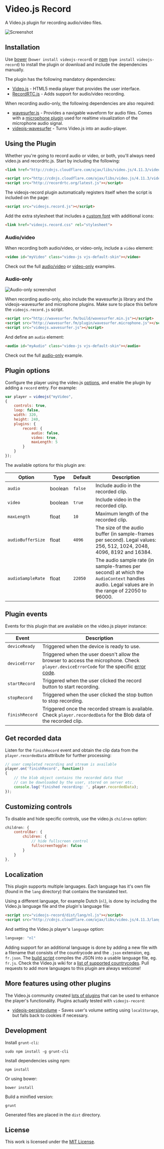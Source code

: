 Video.js Record
===============

A Video.js plugin for recording audio/video files.

![Screenshot](examples/img/screenshot.png?raw=true "Screenshot")

Installation
------------

Use [bower](http://bower.io) (`bower install videojs-record`) or
[npm](https://www.npmjs.org) (`npm install videojs-record`) to install
the plugin or download and include the dependencies manually.

The plugin has the following mandatory dependencies:

- [Video.js](http://www.videojs.com) - HTML5 media player that provides the user interface.
- [RecordRTC.js](http://recordrtc.org) - Adds support for audio/video recording.

When recording audio-only, the following dependencies are also required:

- [wavesurfer.js](https://github.com/katspaugh/wavesurfer.js) - Provides a navigable waveform for audio files. Comes with a [microphone plugin](http://www.wavesurfer.fm/example/microphone) used for realtime visualization of the microphone audio signal.
- [videojs-wavesurfer](https://github.com/collab-project/videojs-wavesurfer) - Turns Video.js into an audio-player.

Using the Plugin
----------------

Whether you're going to record audio or video, or both, you'll always need
video.js and recordrtc.js. Start by including the following:

```html
<link href="http://cdnjs.cloudflare.com/ajax/libs/video.js/4.11.3/video-js.css" rel="stylesheet">

<script src="http://cdnjs.cloudflare.com/ajax/libs/video.js/4.11.3/video.js"></script>
<script src="http://recordrtc.org/latest.js"></script>
```

The videojs-record plugin automatically registers itself when the script
is included on the page:

```html
<script src="videojs.record.js"></script>
```

Add the extra stylesheet that includes a
[custom font](src/css/font) with additional icons:

```html
<link href="videojs.record.css" rel="stylesheet">
```

### Audio/video

When recording both audio/video, or video-only, include a
`video` element:

```html
<video id="myVideo" class="video-js vjs-default-skin"></video>
```

Check out the full [audio/video](examples/audio-video.html "audio/video example") or
[video-only](examples/video-only.html "video-only example") examples.

### Audio-only

![Audio-only screenshot](examples/img/audio-only.png?raw=true "Audio-only screenshot")

When recording audio-only, also include the wavesurfer.js library and
the videojs-wavesurfer and microphone plugins. Make sure to place this before
the `videojs.record.js` script.

```html
<script src="http://wavesurfer.fm/build/wavesurfer.min.js"></script>
<script src="http://wavesurfer.fm/plugin/wavesurfer.microphone.js"></script>
<script src="videojs.wavesurfer.js"></script>
```

And define an `audio` element:

```html
<audio id="myAudio" class="video-js vjs-default-skin"></audio>
```

Check out the full [audio-only](examples/audio-only.html "audio-only example")
example.

Plugin options
--------------

Configure the player using the video.js
[options](https://github.com/videojs/video.js/blob/master/docs/guides/options.md),
and enable the plugin by adding a `record` entry. For example:

```javascript
var player = videojs("myVideo",
{
    controls: true,
    loop: false,
    width: 320,
    height: 240,
    plugins: {
        record: {
            audio: false,
            video: true,
            maxLength: 5
        }
    }
});
```

The available options for this plugin are:

| Option | Type | Default | Description |
| --- | --- | --- | --- |
| `audio` | boolean | `false` | Include audio in the recorded clip. |
| `video` | boolean | `true` | Include video in the recorded clip. |
| `maxLength` | float | `10` | Maximum length of the recorded clip. |
| `audioBufferSize` | float | `4096` | The size of the audio buffer (in sample-frames per second). Legal values: 256, 512, 1024, 2048, 4096, 8192 and 16384. |
| `audioSampleRate` | float | `22050` | The audio sample rate (in sample-frames per second) at which the `AudioContext` handles audio. Legal values are in the range of 22050 to 96000. |

Plugin events
-------------

Events for this plugin that are available on the video.js player instance:

| Event | Description |
| --- | --- |
| `deviceReady` | Triggered when the device is ready to use. |
| `deviceError` | Triggered when the user doesn't allow the browser to access the microphone. Check `player.deviceErrorCode` for the specific [error code](https://developer.mozilla.org/en-US/docs/NavigatorUserMedia.getUserMedia#errorCallback). |
| `startRecord` | Triggered when the user clicked the record button to start recording. |
| `stopRecord` | Triggered when the user clicked the stop button to stop recording. |
| `finishRecord` | Triggered once the recorded stream is available. Check `player.recordedData` for the Blob data of the recorded clip. |

Get recorded data
-----------------

Listen for the `finishRecord` event and obtain the clip data from the
`player.recordedData` attribute for further processing:

```javascript
// user completed recording and stream is available
player.on('finishRecord', function()
{
    // the blob object contains the recorded data that
    // can be downloaded by the user, stored on server etc.
    console.log('finished recording: ', player.recordedData);
});
```

Customizing controls
--------------------

To disable and hide specific controls, use the video.js `children`
option:

```javascript
children: {
    controlBar: {
        children: {
            // hide fullscreen control
            fullscreenToggle: false
        }
    }
},
```

Localization
------------

This plugin supports multiple languages. Each language has it's own file
(found in the `lang` directory) that contains the translated text.

Using a different language, for example Dutch (`nl`), is done by including
the Video.js language file and the plugin's language file:

```html
<script src="videojs-record/dist/lang/nl.js"></script>
<script src="http://cdnjs.cloudflare.com/ajax/libs/video.js/4.11.3/lang/nl.js"></script>
```

And setting the Video.js player's `language` option:

```javascript
language: "nl"
```

Adding support
for an additional language is done by adding a new file with a filename that
consists of the countrycode and the `.json` extension, eg. `fr.json`. The
[build script](#Development) compiles the JSON into a usable language file,
eg. `fr.js`. Check the Video.js wiki for a
[list of supported countrycodes](https://github.com/videojs/video.js/blob/master/docs/guides/languages.md#language-codes).
Pull requests to add more languages to this plugin are always welcome!


More features using other plugins
---------------------------------

The Video.js community created
[lots of plugins](https://github.com/videojs/video.js/wiki/Plugins)
that can be used to enhance the player's functionality. Plugins actually
tested with `videojs-record`:

- [videojs-persistvolume](https://github.com/theonion/videojs-persistvolume) -
  Saves user's volume setting using `localStorage`, but falls back to cookies
  if necessary.

Development
-----------

Install `grunt-cli`:

```
sudo npm install -g grunt-cli
```

Install dependencies using npm:

```
npm install
```

Or using bower:

```
bower install
```

Build a minified version:

```
grunt
```

Generated files are placed in the `dist` directory.

License
-------

This work is licensed under the [MIT License](LICENSE).
